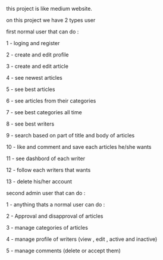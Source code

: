 this project is like medium website.

on this project we have 2 types user

first normal user that can do :

1 - loging and register 

2 - create and edit profile

3 - create and edit article

4 - see newest articles 

5 - see best articles

6 - see articles from their categories

7 - see best  categories all time

8 - see best writers

9 - search based on part of title and body of articles

10 - like and comment and save each articles he/she wants

11 - see dashbord of each writer

12 - follow each writers that wants

13 - delete his/her account

second admin user that can do :

1 - anything thats a normal user can do :

2 - Approval and disapproval of articles

3 - manage categories of articles

4 - manage profile of writers (view , edit , active and inactive)

5 - manage comments (delete or accept them)
